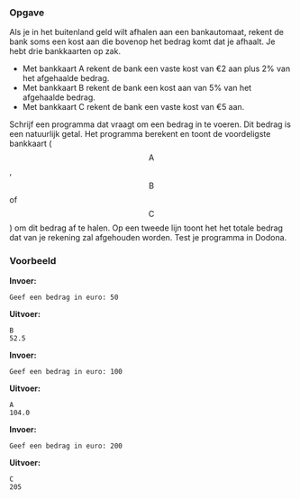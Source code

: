 ### Opgave

Als je in het buitenland geld wilt afhalen aan een bankautomaat, rekent de bank soms een kost aan die bovenop het bedrag komt dat je afhaalt. Je hebt drie bankkaarten op zak.
* Met bankkaart A rekent de bank een vaste kost van €2 aan plus 2% van het afgehaalde bedrag.
* Met bankkaart B rekent de bank een kost aan van 5% van het afgehaalde bedrag.
* Met bankkaart C rekent de bank een vaste kost van €5 aan.

Schrijf een programma dat vraagt om een bedrag in te voeren. Dit bedrag is een natuurlijk getal. Het programma berekent en toont de voordeligste bankkaart ($$\mathsf{A}$$, $$\mathsf{B}$$ of $$\mathsf{C}$$) om dit bedrag af te halen. Op een tweede lijn toont het het totale bedrag dat van je rekening zal afgehouden worden. Test je programma in Dodona.


### Voorbeeld

**Invoer:**

    Geef een bedrag in euro: 50

**Uitvoer:**

    B
    52.5



**Invoer:**

    Geef een bedrag in euro: 100

**Uitvoer:**

    A
    104.0



**Invoer:**

    Geef een bedrag in euro: 200

**Uitvoer:**

    C
    205
